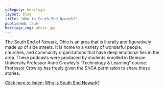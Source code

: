 ```yaml
---
category: heritage
layout: blog
title: "Who is South End Newark?"
published: true
heritage_img: whois.jpg
---
```


The South End of Newark, Ohio is an area that is literally and figuratively made up of side streets. It is home to a variety of wonderful people, churches, and community organizations that have deep emotional ties in the area. These podcasts were produced by students enrolled in Denison University Professor Anne Crowley's “Technology & Learning” course. Professor Crowley has freely given the SNCA permission to share these stories. 

[Click here to listen: Who is South End Newark?](https://itunes.apple.com/us/itunes-u/who-is-south-end-newark/id632820971?mt=10)